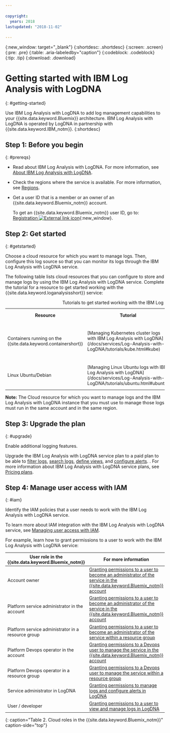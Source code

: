 ```yaml
---

copyright:
  years: 2018
lastupdated: "2018-11-02"

---
```


{:new_window: target="_blank"}
{:shortdesc: .shortdesc}
{:screen: .screen}
{:pre: .pre}
{:table: .aria-labeledby="caption"}
{:codeblock: .codeblock}
{:tip: .tip}
{:download: .download}


# Getting started with IBM Log Analysis with LogDNA
{: #getting-started}

Use IBM Log Analysis with LogDNA to add log management capabilities to your {{site.data.keyword.Bluemix}} architecture. IBM Log Analysis with LogDNA is operated by LogDNA in partnership with {{site.data.keyword.IBM_notm}}.
{:shortdesc}


## Step 1: Before you begin
{: #prereqs}

* Read about IBM Log Analysis with LogDNA. For more information, see [About IBM Log Analysis with LogDNA](/docs/services/Log-Analysis-with-LogDNA/overview.html#about).
* Check the regions where the service is available. For more information, see [Regions](/docs/services/Log-Analysis-with-LogDNA/overview.html#regions).
* Get a user ID that is a member or an owner of an {{site.data.keyword.Bluemix_notm}} account. 

    To get an {{site.data.keyword.Bluemix_notm}} user ID, go to: [Registration ![External link icon](../../icons/launch-glyph.svg "External link icon")](https://console.bluemix.net/registration/){:new_window}.


## Step 2: Get started
{: #getstarted}

Choose a cloud resource for which you want to manage logs. Then, configure this log source so that you can monitor its logs through the IBM Log Analysis with LogDNA service.

The following table lists cloud resources that you can configure to store and manage logs by using the IBM Log Analysis with LogDNA service. Complete the tutorial for a resource to get started working with the {{site.data.keyword.loganalysisshort}} service:

<table>
  <caption>Tutorials to get started working with the IBM Log Analysis with LogDNA service </caption>
  <tr>
    <th>Resource</th>
    <th>Tutorial</th>
    <th>Cloud environment</th>
    <th>Scenario</th>
  </tr>
  <tr>
    <td>Containers running on the {{site.data.keyword.containershort}}</td>
    <td>[Managing Kubernetes cluster logs with IBM Log Analysis with LogDNA](/docs/services/Log-Analysis-with-LogDNA/tutorials/kube.html#kube)</td>
    <td>Public </td>
    <td>![{{site.data.keyword.containershort}} and the IBM Log Analysis with LogDNA](images/kube.png "{{site.data.keyword.containershort}} and the IBM Log Analysis with LogDNA")</td>
  </tr>
  <tr>
    <td>Linux Ubuntu/Debian</td>
    <td>[Managing Linux Ubuntu logs with IBM Log Analysis with LogDNA](/docs/services/Log-Analysis-with-LogDNA/tutorials/ubuntu.html#ubuntu)</td>
    <td>Public</td>
    <td>![Ubuntu server and the IBM Log Analysis with LogDNA](images/ubuntu.png "Ubuntu server and the IBM Log Analysis with LogDNA")</td>
  </tr>
</table>

**Note:** The Cloud resource for which you want to manage logs and the IBM Log Analysis with LogDNA instance that you must use to manage those logs must run in the same account and in the same region.


## Step 3: Upgrade the plan
{: #upgrade}

Enable additional logging features.

Upgrade the IBM Log Analysis with LogDNA service plan to a paid plan to be able to [filter logs](/docs/services/Log-Analysis-with-LogDNA/view_logs.html#step5), [search logs](/docs/services/Log-Analysis-with-LogDNA/view_logs.html#step6), [define views](/docs/services/Log-Analysis-with-LogDNA/view_logs.html#step7), and [configure alerts](https://docs.logdna.com/docs/alerts). . For more information about IBM Log Analysis with LogDNA service plans, see [Pricing plans](/docs/services/Log-Analysis-with-LogDNA/overview.html#pricing_plans).

## Step 4: Manage user access with IAM
{: #iam}

Identify the IAM policies that a user needs to work with the IBM Log Analysis with LogDNA service.

To learn more about IAM integration with the IBM Log Analysis with LogDNA service, see [Managing user access with IAM](/docs/services/Log-Analysis-with-LogDNA/iam.html#iam).

For example, learn how to grant permissions to a user to work with the IBM Log Analysis with LogDNA service:

| User role in the {{site.data.keyword.Bluemix_notm}} | For more information                     |
|-----------------------------------------------------|------------------------------------------|
| Account owner                                       | [Granting permissions to a user to become an administrator of the service in the {{site.data.keyword.Bluemix_notm}} account](/docs/services/Log-Analysis-with-LogDNA/work_iam.html#admin_account) |
| Platform service administrator in the account       | [Granting permissions to a user to become an administrator of the service in the {{site.data.keyword.Bluemix_notm}} account](/docs/services/Log-Analysis-with-LogDNA/work_iam.html#admin_account) |
| Platform service administrator in a resource group  | [Granting permissions to a user to become an administrator of the service within a resource group](/docs/services/Log-Analysis-with-LogDNA/work_iam.html#admin_rg) |
| Platform Devops operator in the account           | [Granting permissions to a Devops user to manage the service in the {{site.data.keyword.Bluemix_notm}} account](/docs/services/Log-Analysis-with-LogDNA/work_iam.html#devops_account) |
| Platform Devops operator in a resource group        | [Granting permissions to a Devops user to manage the service within a resource group](/docs/services/Log-Analysis-with-LogDNA/work_iam.html#devops_rg) |
| Service administrator in LogDNA                     | [Granting permissions to manage logs and configure alerts in LogDNA](/docs/services/Log-Analysis-with-LogDNA/work_iam.html#admin_user_logdna)              |
| User / developer                                    | [Granting permissions to a user to view and manage logs in LogDNA](/docs/services/Log-Analysis-with-LogDNA/work_iam.html#user_logdna)               |
{: caption="Table 2. Cloud roles in the {{site.data.keyword.Bluemix_notm}}" caption-side="top"}


